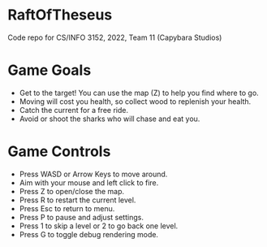 # RaftOfTheseus
Code repo for CS/INFO 3152, 2022, Team 11 (Capybara Studios)

# Game Goals
- Get to the target! You can use the map (Z) to help you find where to go.
- Moving will cost you health, so collect wood to replenish your health.
- Catch the current for a free ride.
- Avoid or shoot the sharks who will chase and eat you.

# Game Controls
- Press WASD or Arrow Keys to move around.
- Aim with your mouse and left click to fire.
- Press Z to open/close the map.
- Press R to restart the current level.
- Press Esc to return to menu.
- Press P to pause and adjust settings.
- Press 1 to skip a level or 2 to go back one level.
- Press G to toggle debug rendering mode.